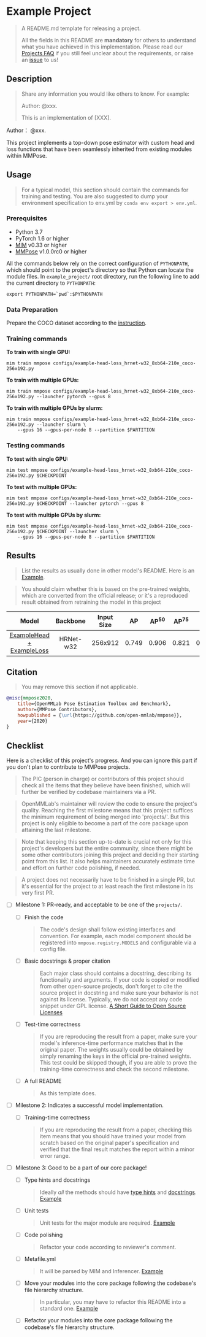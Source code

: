 # Example Project

> A README.md template for releasing a project.
>
> All the fields in this README are **mandatory** for others to understand what you have achieved in this implementation.
> Please read our [Projects FAQ](../faq.md) if you still feel unclear about the requirements, or raise an [issue](https://github.com/open-mmlab/mmpose/issues) to us!

## Description

> Share any information you would like others to know. For example:
>
> Author: @xxx.
>
> This is an implementation of \[XXX\].

Author： @xxx.

This project implements a top-down pose estimator with custom head and loss functions that have been seamlessly inherited from existing modules within MMPose.

## Usage

> For a typical model, this section should contain the commands for training and testing.
> You are also suggested to dump your environment specification to env.yml by `conda env export > env.yml`.

### Prerequisites

- Python 3.7
- PyTorch 1.6 or higher
- [MIM](https://github.com/open-mmlab/mim) v0.33 or higher
- [MMPose](https://github.com/open-mmlab/mmpose) v1.0.0rc0 or higher

All the commands below rely on the correct configuration of `PYTHONPATH`, which should point to the project's directory so that Python can locate the module files. In `example_project/` root directory, run the following line to add the current directory to `PYTHONPATH`:

```shell
export PYTHONPATH=`pwd`:$PYTHONPATH
```

### Data Preparation

Prepare the COCO dataset according to the [instruction](https://mmpose.readthedocs.io/en/dev-1.x/dataset_zoo/2d_body_keypoint.html#coco).

### Training commands

**To train with single GPU:**

```shell
mim train mmpose configs/example-head-loss_hrnet-w32_8xb64-210e_coco-256x192.py
```

**To train with multiple GPUs:**

```shell
mim train mmpose configs/example-head-loss_hrnet-w32_8xb64-210e_coco-256x192.py --launcher pytorch --gpus 8
```

**To train with multiple GPUs by slurm:**

```shell
mim train mmpose configs/example-head-loss_hrnet-w32_8xb64-210e_coco-256x192.py --launcher slurm \
    --gpus 16 --gpus-per-node 8 --partition $PARTITION
```

### Testing commands

**To test with single GPU:**

```shell
mim test mmpose configs/example-head-loss_hrnet-w32_8xb64-210e_coco-256x192.py $CHECKPOINT
```

**To test with multiple GPUs:**

```shell
mim test mmpose configs/example-head-loss_hrnet-w32_8xb64-210e_coco-256x192.py $CHECKPOINT --launcher pytorch --gpus 8
```

**To test with multiple GPUs by slurm:**

```shell
mim test mmpose configs/example-head-loss_hrnet-w32_8xb64-210e_coco-256x192.py $CHECKPOINT --launcher slurm \
    --gpus 16 --gpus-per-node 8 --partition $PARTITION
```

## Results

> List the results as usually done in other model's README. Here is an [Example](https://github.com/open-mmlab/mmpose/blob/dev-1.x/configs/body_2d_keypoint/topdown_heatmap/coco/hrnet_coco.md).

> You should claim whether this is based on the pre-trained weights, which are converted from the official release; or it's a reproduced result obtained from retraining the model in this project

|                             Model                             | Backbone  | Input Size |  AP   | AP<sup>50</sup> | AP<sup>75</sup> |  AR   | AR<sup>50</sup> |                             Download                              |
| :-----------------------------------------------------------: | :-------: | :--------: | :---: | :-------------: | :-------------: | :---: | :-------------: | :---------------------------------------------------------------: |
| [ExampleHead + ExampleLoss](./configs/example-head-loss_hrnet-w32_8xb64-210e_coco-256x192.py) | HRNet-w32 |  256x912   | 0.749 |      0.906      |      0.821      | 0.804 |      0.945      | [model](https://download.openmmlab.com/mmpose/v1/body_2d_keypoint/topdown_heatmap/coco/td-hm_hrnet-w32_8xb64-210e_coco-256x192-81c58e40_20220909.pth) \| [log](https://download.openmmlab.com/mmpose/v1/body_2d_keypoint/topdown_heatmap/coco/td-hm_hrnet-w32_8xb64-210e_coco-256x192_20220909.log) |

## Citation

> You may remove this section if not applicable.

```bibtex
@misc{mmpose2020,
    title={OpenMMLab Pose Estimation Toolbox and Benchmark},
    author={MMPose Contributors},
    howpublished = {\url{https://github.com/open-mmlab/mmpose}},
    year={2020}
}
```

## Checklist

Here is a checklist of this project's progress. And you can ignore this part if you don't plan to contribute
to MMPose projects.

> The PIC (person in charge) or contributors of this project should check all the items that they believe have been finished, which will further be verified by codebase maintainers via a PR.

> OpenMMLab's maintainer will review the code to ensure the project's quality. Reaching the first milestone means that this project suffices the minimum requirement of being merged into 'projects/'. But this project is only eligible to become a part of the core package upon attaining the last milestone.

> Note that keeping this section up-to-date is crucial not only for this project's developers but the entire community, since there might be some other contributors joining this project and deciding their starting point from this list. It also helps maintainers accurately estimate time and effort on further code polishing, if needed.

> A project does not necessarily have to be finished in a single PR, but it's essential for the project to at least reach the first milestone in its very first PR.

- [ ] Milestone 1: PR-ready, and acceptable to be one of the `projects/`.

  - [ ] Finish the code

    > The code's design shall follow existing interfaces and convention. For example, each model component should be registered into `mmpose.registry.MODELS` and configurable via a config file.

  - [ ] Basic docstrings & proper citation

    > Each major class should contains a docstring, describing its functionality and arguments. If your code is copied or modified from other open-source projects, don't forget to cite the source project in docstring and make sure your behavior is not against its license. Typically, we do not accept any code snippet under GPL license. [A Short Guide to Open Source Licenses](https://medium.com/nationwide-technology/a-short-guide-to-open-source-licenses-cf5b1c329edd)

  - [ ] Test-time correctness

    > If you are reproducing the result from a paper, make sure your model's inference-time performance matches that in the original paper. The weights usually could be obtained by simply renaming the keys in the official pre-trained weights. This test could be skipped though, if you are able to prove the training-time correctness and check the second milestone.

  - [ ] A full README

    > As this template does.

- [ ] Milestone 2: Indicates a successful model implementation.

  - [ ] Training-time correctness

    > If you are reproducing the result from a paper, checking this item means that you should have trained your model from scratch based on the original paper's specification and verified that the final result matches the report within a minor error range.

- [ ] Milestone 3: Good to be a part of our core package!

  - [ ] Type hints and docstrings

    > Ideally *all* the methods should have [type hints](https://www.pythontutorial.net/python-basics/python-type-hints/) and [docstrings](https://google.github.io/styleguide/pyguide.html#381-docstrings). [Example](https://github.com/open-mmlab/mmpose/blob/0fb7f22000197181dc0629f767dd99d881d23d76/mmpose/utils/tensor_utils.py#L53)

  - [ ] Unit tests

    > Unit tests for the major module are required. [Example](https://github.com/open-mmlab/mmpose/blob/dev-1.x/tests/test_models/test_heads/test_heatmap_heads/test_heatmap_head.py)

  - [ ] Code polishing

    > Refactor your code according to reviewer's comment.

  - [ ] Metafile.yml

    > It will be parsed by MIM and Inferencer. [Example](https://github.com/open-mmlab/mmpose/blob/dev-1.x/configs/body_2d_keypoint/topdown_heatmap/coco/hrnet_coco.yml)

  - [ ] Move your modules into the core package following the codebase's file hierarchy structure.

    > In particular, you may have to refactor this README into a standard one. [Example](https://github.com/open-mmlab/mmpose/blob/dev-1.x/configs/body_2d_keypoint/topdown_heatmap/README.md)

  - [ ] Refactor your modules into the core package following the codebase's file hierarchy structure.
